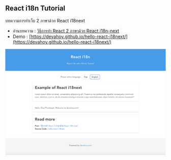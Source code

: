 React i18n Tutorial
---

บทความการทำเว็บ 2 ภาษาด้วย React i18next

* อ่านบทความ : [วิธีการทำ React 2 ภาษาด้วย React i18n-next](https://devahoy.com/posts/getting-started-with-react-i18next/)
* Demo : [https://devahoy.github.io/hello-react-i18next/](https://devahoy.github.io/hello-react-i18next/)

![Screenshot](screenshot.png)

